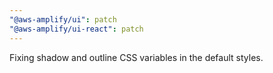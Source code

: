 ```yaml
---
"@aws-amplify/ui": patch
"@aws-amplify/ui-react": patch
---
```


Fixing shadow and outline CSS variables in the default styles.
